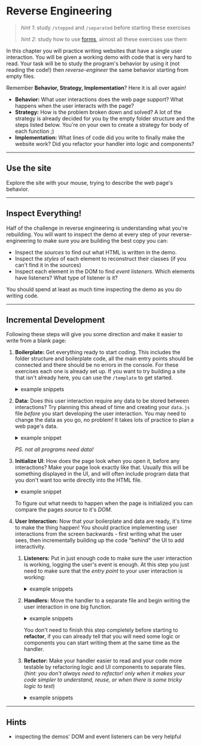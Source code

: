 # Reverse Engineering

> _hint 1_: study `/stepped` and `/separated` before starting these exercises
>
> _hint 2_: study how to use [forms](https://javascript.info/forms-controls), almost all these exercises use them

In this chapter you will practice writing websites that have a single user interaction. You will be given a working demo with code that is very hard to read. Your task will be to study the program's behavior by using it (not reading the code!) then _reverse-engineer_ the same behavior starting from empty files.

Remember **Behavior, Strategy, Implementation**? Here it is all over again!

- **Behavior:** What user interactions does the web page support? What happens when the user interacts with the page?
- **Strategy:** How is the problem broken down and solved? A lot of the strategy is already decided for you by the empty folder structure and the steps listed below. You're on your own to create a strategy for body of each function ;)
- **Implementation:** What lines of code did you write to finally make the website work? Did you refactor your handler into logic and components?

---

## Use the site

Explore the site with your mouse, trying to describe the web page's behavior.

---

## Inspect Everything!

Half of the challenge in reverse engineering is understanding what you're rebuilding. You will want to inspect the demo at every step of your reverse-engineering to make sure you are building the best copy you can:

- Inspect the _sources_ to find out what HTML is written in the demo.
- Inspect the _styles_ of each element to reconstruct their classes (if you can't find it in the sources)
- Inspect each element in the DOM to find _event listeners_. Which elements have listeners? What type of listener is it?

You should spend at least as much time inspecting the demo as you do writing code.

---

## Incremental Development

Following these steps will give you some direction and make it easier to write from a blank page:

1. **Boilerplate:** Get everything ready to start coding. This includes the folder structure and boilerplate code, all the main entry points should be connected and there should be no errors in the console. For these exercises each one is already set up. If you want to try building a site that isn't already here, you can use the `/template` to get started.

   <details>
   <summary>example snippets</summary>

   ```css
   /* ./public/style.css */

   /* an empty CSS file */
   ```

   ```html
   <!--  ./index.html -->

   <!DOCTYPE html>
   <html lang="en">
     <head>
       <meta charset="utf-8" />
       <title></title>
       <link rel="stylesheet" href="./public/style.css" />
     </head>

     <body>
       <div id="user-interface"></div>
       <script type="module" src="./src/init/index.js"></script>
     </body>
   </html>
   ```

   ```js
   // ./src/init/index.js

   // an empty JS file
   ```

   </details>

2. **Data:** Does this user interaction require any data to be stored between interactions? Try planning this ahead of time and creating your `data.js` file _before_ you start developing the user interaction. You may need to change the data as you go, no problem! It takes lots of practice to plan a web page's data.

   <details>
   <summary>example snippet</summary>

   ```js
   // ./src/data.js

   export const data = {
     secret: 'water is blue',
   };
   ```

   </details>

   _PS. not all programs need data!_

3. **Initialize UI**: How does the page look when you open it, before any interactions? Make your page look exactly like that. Usually this will be something displayed in the UI, and will often include program data that you don't want too write directly into the HTML file.

    <details>
    <summary>example snippet</summary>

   ```css
   /* ./public/style.css */

   .centered {
     position: fixed;
     top: 50%;
     left: 50%;
     transform: translate(-50%, -50%);
   }

   .framed {
     border: solid black 1px;
   }

   .hidden {
     color: white;
   }
   ```

   ```html
   <!-- index.html -->
   <!-- ... -->
   <div id="user-interface">
     <p id="the-secret" class="centered framed hidden"></p>
   </div>
   <!-- ... -->
   ```

   ```js
   // ./src/init/index.js

   import './ui.js';
   ```

   ```js
   // ./src/init/ui.js

   import { data } from '../data.js';

   document.getElementById('the-secret').innerText = data.secret;
   ```

    </details>

   To figure out what needs to happen when the page is initialized you can compare the pages _source_ to it's _DOM_.

4. **User Interaction:** Now that your boilerplate and data are ready, it's time to make the thing happen! You should practice implementing user interactions from the screen backwards - first writing what the user sees, then incrementally building up the code "behind" the UI to add interactivity.

   1. **Listeners:** Put in just enough code to make sure the user interaction is working, logging the user's event is enough. At this step you just need to make sure that the _entry point_ to your user interaction is working:

      <details>
      <summary>example snippets</summary>

      ```js
      // ./src/init/index.js

      import './ui.js';

      import '../listeners/display.js';
      import '../listeners/hide.js';
      ```

      ```js
      // ./src/listeners/display.js

      document
        .getElementById('the-secret')
        .addEventListener('mouseenter', (event) => {
          console.log(event);
        });
      ```

      ```js
      // ./src/listeners/hide.js

      document
        .getElementById('the-secret')
        .addEventListener('mouseout', (event) => {
          console.log(event);
        });
      ```

      </details>

   2. **Handlers:** Move the handler to a separate file and begin writing the user interaction in one big function.

      <details>
      <summary>example snippets</summary>

      ```js
      // ./src/listeners/display.js

      import { displaySecret } from '../handlers/display-secret.js';

      document
        .getElementById('the-secret')
        .addEventListener('mouseenter', displaySecret);
      ```

      ```js
      // ./src/listeners/hide.js

      import { hideSecret } from '../handlers/hide-secret.js';

      document
        .getElementById('the-secret')
        .addEventListener('mouseleave', hideSecret);
      ```

      ```js
      // ./src/handlers/display-secret.js

      export const displaySecret = (event) => {
        event.target.classList.remove('hidden');
      };
      ```

      ```js
      // ./src/handlers/hide-secret.js

      export const hideSecret = (event) => {
        event.target.classList.add('hidden');
      };
      ```

      </details>

      You don't need to finish this step completely before starting to **refactor**, if you can already tell that you will need some logic or components you can start writing them at the same time as the handler.

   3. **Refactor:** Make your handler easier to read and your code more testable by refactoring logic and UI components to separate files. (_hint: you don't always need to refactor! only when it makes your code simpler to understand, reuse, or when there is some tricky logic to test_)

      <details>
      <summary>example snippets</summary>

      _this example is simple enough, nothing to refactor!_

      </details>

---

## Hints

- inspecting the demos' DOM and event listeners can be very helpful
